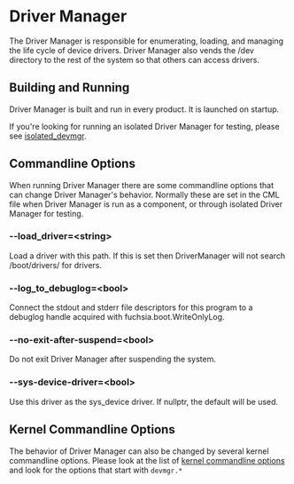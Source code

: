 # Driver Manager

The Driver Manager is responsible for enumerating, loading, and managing the life cycle of device
drivers. Driver Manager also vends the /dev directory to the rest of the system so that others
can access drivers.

## Building and Running

Driver Manager is built and run in every product. It is launched on startup.

If you're looking for running an isolated Driver Manager for testing, please see
[isolated_devmgr](/src/lib/isolated_devmgr/README.md).


## Commandline Options

When running Driver Manager there are some commandline options that can change Driver Manager's
behavior. Normally these are set in the CML file when Driver Manager is run as a component, or
through isolated Driver Manager for testing.

### --load_driver=\<string\>

Load a driver with this path. If this is set then DriverManager will not search
/boot/drivers/ for drivers.

### --log_to_debuglog=\<bool\>

Connect the stdout and stderr file descriptors for this program to a debuglog handle acquired with
fuchsia.boot.WriteOnlyLog.

### --no-exit-after-suspend=\<bool\>

Do not exit Driver Manager after suspending the system.

### --sys-device-driver=\<bool\>

Use this driver as the sys_device driver.  If nullptr, the default will be used.

## Kernel Commandline Options

The behavior of Driver Manager can also be changed by several kernel commandline options.
Please look at the list of [kernel commandline options](/docs/reference/kernel/kernel_cmdline.md)
and look for the options that start with `devmgr.*`
